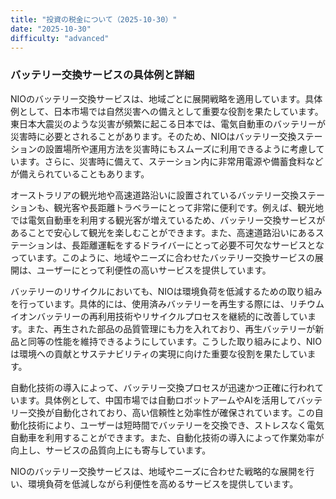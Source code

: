 ```yaml
---
title: "投資の税金について（2025-10-30）"
date: "2025-10-30"
difficulty: "advanced"
---
```


### バッテリー交換サービスの具体例と詳細

NIOのバッテリー交換サービスは、地域ごとに展開戦略を適用しています。具体例として、日本市場では自然災害への備えとして重要な役割を果たしています。東日本大震災のような災害が頻繁に起こる日本では、電気自動車のバッテリーが災害時に必要とされることがあります。そのため、NIOはバッテリー交換ステーションの設置場所や運用方法を災害時にもスムーズに利用できるように考慮しています。さらに、災害時に備えて、ステーション内に非常用電源や備蓄食料などが備えられていることもあります。

オーストラリアの観光地や高速道路沿いに設置されているバッテリー交換ステーションも、観光客や長距離トラベラーにとって非常に便利です。例えば、観光地では電気自動車を利用する観光客が増えているため、バッテリー交換サービスがあることで安心して観光を楽しむことができます。また、高速道路沿いにあるステーションは、長距離運転をするドライバーにとって必要不可欠なサービスとなっています。このように、地域やニーズに合わせたバッテリー交換サービスの展開は、ユーザーにとって利便性の高いサービスを提供しています。

バッテリーのリサイクルにおいても、NIOは環境負荷を低減するための取り組みを行っています。具体的には、使用済みバッテリーを再生する際には、リチウムイオンバッテリーの再利用技術やリサイクルプロセスを継続的に改善しています。また、再生された部品の品質管理にも力を入れており、再生バッテリーが新品と同等の性能を維持できるようにしています。こうした取り組みにより、NIOは環境への貢献とサステナビリティの実現に向けた重要な役割を果たしています。

自動化技術の導入によって、バッテリー交換プロセスが迅速かつ正確に行われています。具体例として、中国市場では自動ロボットアームやAIを活用してバッテリー交換が自動化されており、高い信頼性と効率性が確保されています。この自動化技術により、ユーザーは短時間でバッテリーを交換でき、ストレスなく電気自動車を利用することができます。また、自動化技術の導入によって作業効率が向上し、サービスの品質向上にも寄与しています。

NIOのバッテリー交換サービスは、地域やニーズに合わせた戦略的な展開を行い、環境負荷を低減しながら利便性を高めるサービスを提供しています。
